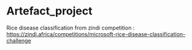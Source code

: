 # Artefact_project
Rice disease classification from zindi competition : https://zindi.africa/competitions/microsoft-rice-disease-classification-challenge


